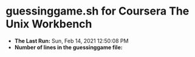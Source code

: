 # guessinggame.sh for Coursera The Unix Workbench
* **The Last Run:** Sun, Feb 14, 2021 12:50:08 PM 
* **Number of lines in the guessinggame file:**  
